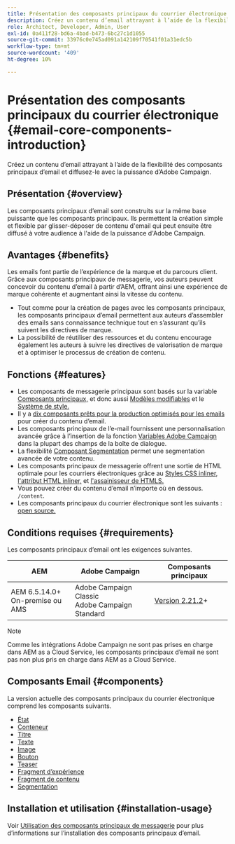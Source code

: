 ```yaml
---
title: Présentation des composants principaux du courrier électronique
description: Créez un contenu d’email attrayant à l’aide de la flexibilité des composants principaux d’email et diffusez-le avec la puissance d’Adobe Campaign.
role: Architect, Developer, Admin, User
exl-id: 0a411f28-bd6a-4bad-b473-6bc27c1d1055
source-git-commit: 33976c0e745ad091a142109f70541f01a31edc5b
workflow-type: tm+mt
source-wordcount: '409'
ht-degree: 10%

---
```



# Présentation des composants principaux du courrier électronique {#email-core-components-introduction}

Créez un contenu d’email attrayant à l’aide de la flexibilité des composants principaux d’email et diffusez-le avec la puissance d’Adobe Campaign.

## Présentation {#overview}

Les composants principaux d’email sont construits sur la même base puissante que les composants principaux. Ils permettent la création simple et flexible par glisser-déposer de contenu d&#39;email qui peut ensuite être diffusé à votre audience à l&#39;aide de la puissance d&#39;Adobe Campaign.

## Avantages {#benefits}

Les emails font partie de l’expérience de la marque et du parcours client. Grâce aux composants principaux de messagerie, vos auteurs peuvent concevoir du contenu d’email à partir d’AEM, offrant ainsi une expérience de marque cohérente et augmentant ainsi la vitesse du contenu.

* Tout comme pour la création de pages avec les composants principaux, les composants principaux d’email permettent aux auteurs d’assembler des emails sans connaissance technique tout en s’assurant qu’ils suivent les directives de marque.
* La possibilité de réutiliser des ressources et du contenu encourage également les auteurs à suivre les directives de valorisation de marque et à optimiser le processus de création de contenu.

## Fonctions {#features}

* Les composants de messagerie principaux sont basés sur la variable [Composants principaux,](/help/introduction.md) et donc aussi [Modèles modifiables](https://experienceleague.adobe.com/docs/experience-manager-cloud-service/sites/authoring/features/templates.html?lang=fr) et le [Système de style.](https://experienceleague.adobe.com/docs/experience-manager-cloud-service/content/sites/authoring/features/style-system.html?lang=fr)
* Il y a [dix composants prêts pour la production optimisés pour les emails](#components) pour créer du contenu d’email.
* Les composants principaux de l’e-mail fournissent une personnalisation avancée grâce à l’insertion de la fonction [Variables Adobe Campaign](campaign-variables.md) dans la plupart des champs de la boîte de dialogue.
* La flexibilité [Composant Segmentation](/help/email/components/segmentation.md) permet une segmentation avancée de votre contenu.
* Les composants principaux de messagerie offrent une sortie de HTML optimale pour les courriers électroniques grâce au [Styles CSS inliner,](https://github.com/adobe/aem-core-email-components/wiki/CSS-Styles-Inliner:-Technical-documentation) [l&#39;attribut HTML inliner,](https://github.com/adobe/aem-core-email-components/wiki/HTML-Inliner) et [l&#39;assainisseur de HTMLS.](https://github.com/adobe/aem-core-email-components/wiki/HTML-Sanitizing)
* Vous pouvez créer du contenu d’email n’importe où en dessous. `/content`.
* Les composants principaux du courrier électronique sont les suivants : [open source.](https://github.com/adobe/aem-core-email-components)

## Conditions requises {#requirements}

Les composants principaux d’email ont les exigences suivantes.

| AEM | Adobe Campaign  | Composants principaux |
|---|---|---|
| AEM 6.5.14.0+<br>On-premise ou AMS | Adobe Campaign Classic<br>Adobe Campaign Standard | [Version 2.21.2](/help/versions.md)+ |

>[!NOTE]
>
>Comme les intégrations Adobe Campaign ne sont pas prises en charge dans AEM as a Cloud Service, les composants principaux d’email ne sont pas non plus pris en charge dans AEM as a Cloud Service.

## Composants Email {#components}

La version actuelle des composants principaux du courrier électronique comprend les composants suivants.

* [État](components/page.md)
* [Conteneur](components/container.md)
* [Titre](components/title.md)
* [Texte](components/text.md)
* [Image](components/image.md)
* [Bouton](components/button.md)
* [Teaser](components/teaser.md)
* [Fragment d’expérience](components/experience-fragment.md)
* [Fragment de contenu](components/content-fragment.md)
* [Segmentation](components/segmentation.md)

## Installation et utilisation {#installation-usage}

Voir [Utilisation des composants principaux de messagerie](using.md) pour plus d’informations sur l’installation des composants principaux d’email.
